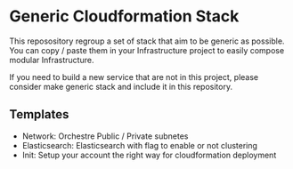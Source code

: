 # Generic Cloudformation Stack

This reposository regroup a set of stack that aim to be generic as possible.
You can copy / paste them in your Infrastructure project to easily compose modular Infrastructure.

If you need to build a new service that are not in this project, please consider make generic stack and include it in this repository.

## Templates

- Network: Orchestre Public / Private subnetes
- Elasticsearch: Elasticsearch with flag to enable or not clustering
- Init: Setup your account the right way for cloudformation deployment
